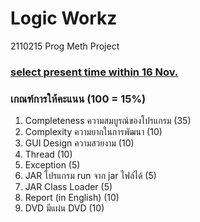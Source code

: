# Logic Workz #
2110215 Prog Meth Project

### [select present time within 16 Nov.](http://goo.gl/zMRbu5) ###

### เกณฑ์การให้คะแนน (100 = 15%) ###
1. Completeness ความสมบูรณ์ของโปรแกรม (35)
2. Complexity ความยากในการพัฒนา (10)
3. GUI Design ความสวยงาม (10)
4. Thread (10)
5. Exception (5)
6. JAR โปรแกรม run จาก jar ไฟล์ได้ (5)
7. JAR Class Loader (5)
8. Report (in English) (10)
9. DVD มีแผ่น DVD (10)